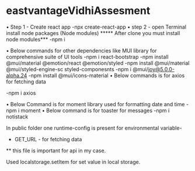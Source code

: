 # eastvantageVidhiAssesment

•	Step 1 - Create react app 
-npx create-react-app <folder name>
•	step 2 - open Terminal install node packages (Node modules)
 ***** After clone you must install node modules***
-npm i
 
•	Below commands for other dependencies like MUI library for comprehensive suite of UI tools
-npm i react-bootstrap
-npm install @mui/material @emotion/react @emotion/styled
-npm install @mui/material @mui/styled-engine-sc styled-componesnts
-npm i @mui/joy@5.0.0-alpha.24
-npm install @mui/icons-material
•	Below commands is for axios for fetching data

-npm i axios

•	Below Command is for moment library used for formatting date and time
-npm i moment
•	Below command is for toaster for messages
-npm i notistack

 In public folder one runtime-config is present for environmental variable-
  
  - GET_URL - for fetching data
  
  ** this file is important for api in my case.
 
 Used localstorage.setItem for set value in local storage.
